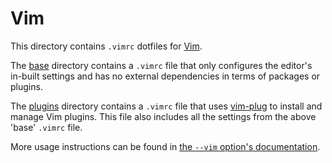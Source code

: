 # Vim

This directory contains `.vimrc` dotfiles for [Vim](https://www.vim.org).

The [base](base) directory contains a `.vimrc` file that only configures the
editor's in-built settings and has no external dependencies in terms of
packages or plugins.

The [plugins](plugins) directory contains a `.vimrc` file that uses
[vim-plug](https://github.com/junegunn/vim-plug) to install and manage Vim
plugins. This file also includes all the settings from the above 'base' `.vimrc`
file.

More usage instructions can be found in [the `--vim` option's
documentation](../README.md#documentation).
